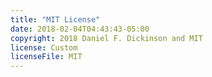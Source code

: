 ```yaml
---
title: "MIT License"
date: 2018-02-04T04:43:43-05:00
copyright: 2018 Daniel F. Dickinson and MIT
license: Custom
licenseFile: MIT
---
```

